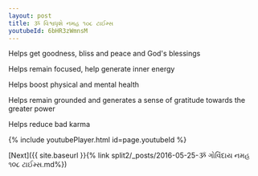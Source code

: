 ```yaml
---
layout: post
title: ૐ વિશ્વધૃશે નમહ ૧૦૮ ટાઈમ્સ
youtubeId: 6bHR3zWmnsM
---
```

 
 
Helps get goodness, bliss and peace and God's blessings
 
Helps remain focused, help generate inner energy 
 
Helps boost physical and mental health 
 
Helps remain grounded and generates a sense of gratitude towards the greater power 
 
Helps reduce bad karma
 
 
 
 


{% include youtubePlayer.html id=page.youtubeId %}
 
[Next]({{ site.baseurl }}{% link  split2/_posts/2016-05-25-ૐ ગોવિંદાય નમહ ૧૦૮ ટાઈમ્સ.md%})
 
